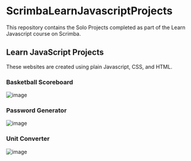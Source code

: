 # ScrimbaLearnJavascriptProjects
This repository contains the Solo Projects completed as part of the Learn Javascript course on Scrimba. 


## Learn JavaScript Projects
These websites are created using plain Javascript, CSS, and HTML.

### Basketball Scoreboard
![image](https://github.com/user-attachments/assets/950a46cd-b4d6-4112-99cd-add33f8a5c70)

### Password Generator
![image](https://github.com/user-attachments/assets/117c0db6-b357-4d93-97a5-081f8df20146)

### Unit Converter
![image](https://github.com/user-attachments/assets/ca1eee9f-9547-4c21-80a1-b4ac121f2d77)
